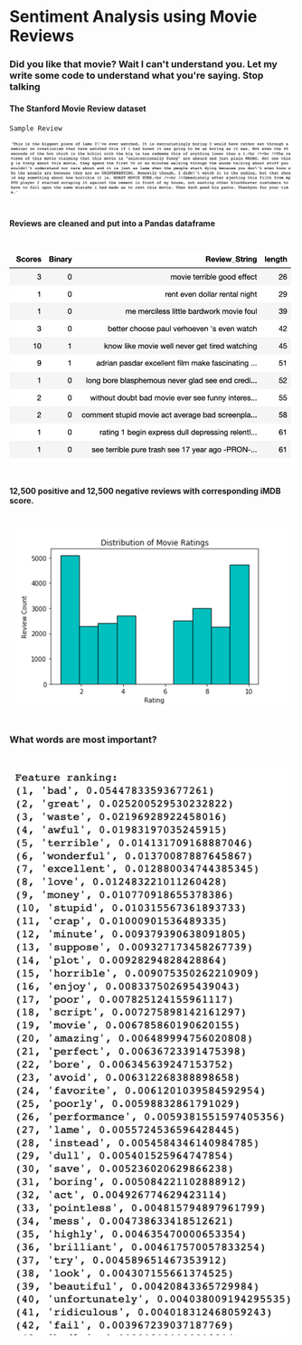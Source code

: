 # Sentiment Analysis using Movie Reviews

### Did you like that movie? Wait I can't understand you. Let my write some code to understand what you're saying. Stop talking


#### The Stanford Movie Review dataset 

    Sample Review 

<img src="https://github.com/zuhbeer/NLP-CAP/blob/master/Screen%20Shot%202019-10-18%20at%2010.22.06%20AM.png" width="900">



#
#### Reviews are cleaned and put into a Pandas dataframe
#


<img src="https://github.com/zuhbeer/NLP-CAP/blob/master/Screen%20Shot%202019-10-18%20at%2010.27.27%20AM.png"  width="600">




#
#### 12,500 positive and 12,500 negative reviews with corresponding iMDB score.
#


<img src="https://github.com/zuhbeer/NLP-CAP/blob/master/Screen%20Shot%202019-10-18%20at%2010.06.25%20AM.png" width="600">




#
### What words are most important?
#

<img src="https://github.com/zuhbeer/NLP-CAP/blob/master/Screen%20Shot%202019-10-18%20at%2010.46.07%20AM.png"  width="600">
